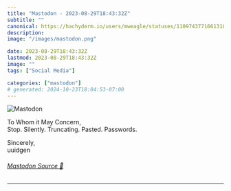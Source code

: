 ```yaml
---
title: "Mastodon - 2023-08-29T18:43:32Z"
subtitle: ""
canonical: https://hachyderm.io/users/mweagle/statuses/110974377166131863
description:
image: "/images/mastodon.png"

date: 2023-08-29T18:43:32Z
lastmod: 2023-08-29T18:43:32Z
image: ""
tags: ["Social Media"]

categories: ["mastodon"]
# generated: 2024-10-23T18:04:53-07:00
---
```

![Mastodon](/images/mastodon.png)

<p>To Whom it May Concern,<br />Stop. Silently. Truncating. Pasted. Passwords. </p><p>Sincerely,<br />uuidgen</p>


###### [Mastodon Source 🐘](https://hachyderm.io/@mweagle/110974377166131863)

___
